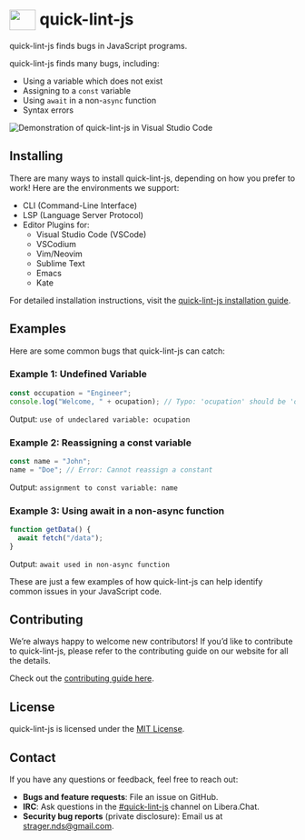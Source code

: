 # <img src="dist/artwork/dusty-right.svg" alt="" title="Dusty, the quick-lint-js mascot" width="46.4" height="36" align="top"> quick-lint-js

quick-lint-js finds bugs in JavaScript programs.

quick-lint-js finds many bugs, including:

* Using a variable which does not exist
* Assigning to a `const` variable
* Using `await` in a non-`async` function
* Syntax errors

![Demonstration of quick-lint-js in Visual Studio Code](plugin/vscode/demo.webp)

## Installing

There are many ways to install quick-lint-js, depending on how you prefer to
work! Here are the environments we support:

- CLI (Command-Line Interface)
- LSP (Language Server Protocol)
- Editor Plugins for:
  - Visual Studio Code (VSCode)
  - VSCodium
  - Vim/Neovim
  - Sublime Text
  - Emacs
  - Kate

For detailed installation instructions, visit the [quick-lint-js installation
guide](https://quick-lint-js.com/install/).

## Examples

Here are some common bugs that quick-lint-js can catch:

### Example 1: Undefined Variable

```js
const occupation = "Engineer";
console.log("Welcome, " + ocupation); // Typo: 'ocupation' should be 'occupation'
```
Output: `use of undeclared variable: ocupation`

### Example 2: Reassigning a const variable

```js
const name = "John";
name = "Doe"; // Error: Cannot reassign a constant
```
Output: `assignment to const variable: name`

### Example 3: Using await in a non-async function

```js
function getData() {
  await fetch("/data");
}
```
Output: `await used in non-async function`

These are just a few examples of how quick-lint-js can help identify common
issues in your JavaScript code.

## Contributing

We’re always happy to welcome new contributors! If you’d like to contribute to
quick-lint-js, please refer to the contributing guide on our website for all the
details.

Check out the [contributing guide here](https://quick-lint-js.com/contribute/).


## License

quick-lint-js is licensed under the [MIT License](LICENSE).

## Contact

If you have any questions or feedback, feel free to reach out:

- **Bugs and feature requests**: File an issue on GitHub.
- **IRC**: Ask questions in the [#quick-lint-js][quick-lint-js-irc-web] channel
  on Libera.Chat.
- **Security bug reports** (private disclosure): Email us at
  [strager.nds@gmail.com](mailto:strager.nds@gmail.com).

[quick-lint-js-irc-web]: https://kiwiirc.com/nextclient/irc.libera.chat/#quick-lint-js
